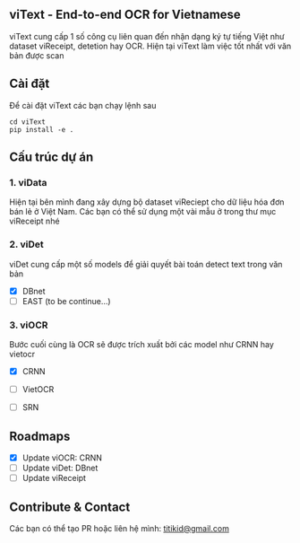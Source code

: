 ## viText - End-to-end OCR for Vietnamese
viText cung cấp 1 số công cụ liên quan đến nhận dạng ký tự tiếng Việt như dataset viReceipt, detetion hay OCR. Hiện tại viText làm việc tốt nhất với văn bản được scan
## Cài đặt
Để cài đặt viText các bạn chạy lệnh sau
```
cd viText
pip install -e .
```

## Cấu trúc dự án 
### 1. viData

Hiện tại bên mình đang xây dựng bộ dataset viReciept cho dữ liệu hóa đơn bán lẻ ở Việt Nam. Các bạn có thể sử dụng một vài mẫu ở trong thư mục viReceipt nhé 

### 2. viDet
viDet cung cấp một số models để giải quyết bài toán detect text trong văn bản
- [x] DBnet
- [ ] EAST
(to be continue...)

### 3. viOCR
Bước cuối cùng là OCR sẽ được trích xuất bởi các model như CRNN hay vietocr

- [x] CRNN
- [ ] VietOCR
- [ ] SRN



## Roadmaps
- [x] Update viOCR: CRNN
- [ ] Update viDet: DBnet
- [ ] Update viReceipt

## Contribute & Contact
Các bạn có thể tạo PR hoặc liên hệ mình: titikid@gmail.com